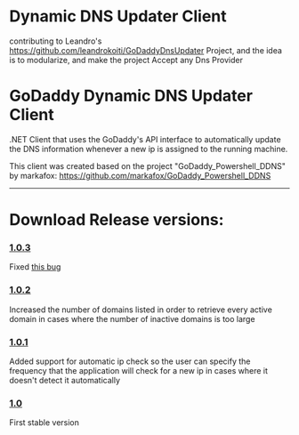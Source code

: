 # Dynamic DNS Updater Client
contributing to Leandro's https://github.com/leandrokoiti/GoDaddyDnsUpdater Project, and the idea is to modularize, and make the project Accept any Dns Provider

# GoDaddy Dynamic DNS Updater Client
.NET Client that uses the GoDaddy's API interface to automatically update the DNS information whenever 
a new ip is assigned to the running machine.

This client was created based on the project "GoDaddy_Powershell_DDNS" by markafox: https://github.com/markafox/GoDaddy_Powershell_DDNS

---

# Download Release versions:
### [1.0.3](Release/1.0.3.7z)

Fixed [this bug](https://github.com/leandrokoiti/GoDaddyDnsUpdater/issues/3)

### [1.0.2](Release/1.0.2.7z)

Increased the number of domains listed in order to retrieve every active domain in cases where the number of inactive domains is too large

### [1.0.1](Release/1.0.1.7z)

Added support for automatic ip check so the user can specify the frequency that the application will check for a new ip in cases where it doesn't detect it automatically

### [1.0](Release/1.0.7z)

First stable version
